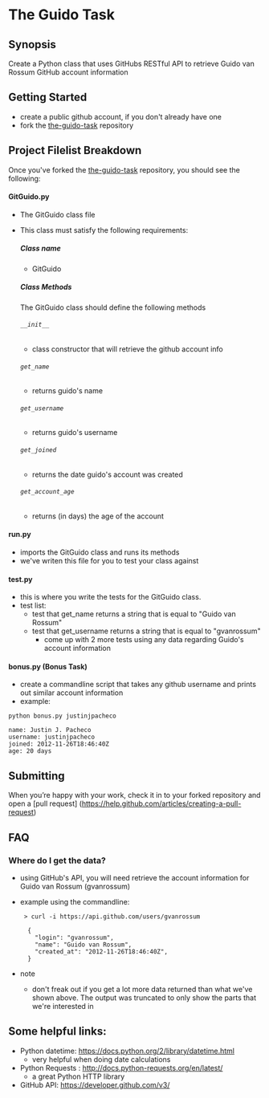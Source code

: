 # The Guido Task

## Synopsis
Create a Python class that uses GitHubs RESTful API to retrieve Guido van Rossum GitHub account information


## Getting Started

 - create a public github account, if you don't already have one
 - fork the [the-guido-task](https://github.com/hypert-interview/the-guido-task) repository


## Project Filelist Breakdown

   Once you've forked the [the-guido-task](https://github.com/hypert-interview/the-guido-task) repository, you should see the following:

#### GitGuido.py
  - The GitGuido class file
  - This class must satisfy the following requirements:

    ##### Class name
      - GitGuido

    ##### Class Methods
    The GitGuido class should define the following methods

    ###### ``__init__``
      - class constructor that will retrieve the github account info

    ###### ``get_name``
      - returns guido's name

    ###### ``get_username``
      - returns guido's username

    ###### ``get_joined``
      - returns the date guido's account was created

    ###### ``get_account_age``
      - returns (in days) the age of the account

#### run.py
  - imports the GitGuido class and runs its methods
  - we've writen this file for you to test your class against

#### test.py
  - this is where you write the tests for the GitGuido class.
  - test list:
    - test that get_name returns a string that is equal to "Guido van Rossum"
    - test that get_username returns a string that is equal to "gvanrossum"
      - come up with 2 more tests using any data regarding Guido's account information

#### bonus.py (Bonus Task)
  - create a commandline script that takes any github username and prints out similar account information
  - example:
       
```
python bonus.py justinjpacheco

name: Justin J. Pacheco
username: justinjpacheco
joined: 2012-11-26T18:46:40Z
age: 20 days
```

## Submitting
When you’re happy with your work, check it in to your forked repository and open a [pull request] (https://help.github.com/articles/creating-a-pull-request)

## FAQ

### Where do I get the data?

  - using GitHub's API, you will need retrieve the account information for Guido van Rossum (gvanrossum)
  - example using the commandline:

         > curl -i https://api.github.com/users/gvanrossum

          {
            "login": "gvanrossum",
            "name": "Guido van Rossum",
            "created_at": "2012-11-26T18:46:40Z",
          }

  - note
    - don't freak out if you get a lot more data returned than what we've shown above. The output was truncated to only show the parts that we're interested in


## Some helpful links:

 - Python datetime: https://docs.python.org/2/library/datetime.html
   - very helpful when doing date calculations
 - Python Requests : http://docs.python-requests.org/en/latest/
   - a great Python HTTP library
 - GitHub API: https://developer.github.com/v3/

